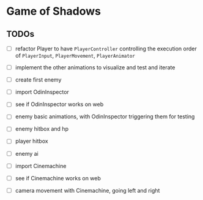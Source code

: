 # Game of Shadows 

## TODOs  

- [ ] refactor Player to have `PlayerController` controlling the execution order of `PlayerInput`, `PlayerMovement`, `PlayerAnimator`
- [ ] implement the other animations to visualize and test and iterate
- [ ] create first enemy
- [ ] import OdinInspector
- [ ] see if OdinInspector works on web
- [ ] enemy basic animations, with OdinInspector triggering them for testing
- [ ] enemy hitbox and hp
- [ ] player hitbox
- [ ] enemy ai
- [ ] import Cinemachine
- [ ] see if Cinemachine works on web
- [ ] camera movement with Cinemachine, going left and right

